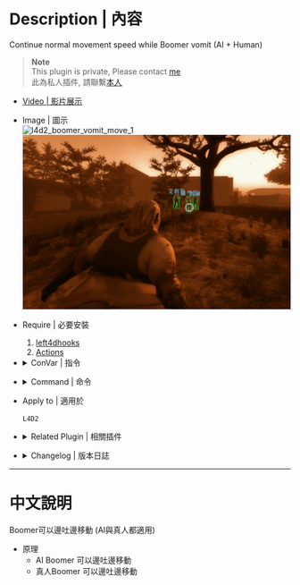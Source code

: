 # Description | 內容
Continue normal movement speed while Boomer vomit (AI + Human)

> __Note__ <br/>
This plugin is private, Please contact [me](https://github.com/fbef0102/Game-Private_Plugin#私人插件列表-private-plugins-list)<br/>
此為私人插件, 請聯繫[本人](https://github.com/fbef0102/Game-Private_Plugin#私人插件列表-private-plugins-list)

* [Video | 影片展示](https://youtu.be/qpM2dONgfvU)

* Image | 圖示
	<br/>![l4d2_boomer_vomit_move_1](image/l4d2_boomer_vomit_move_1.gif)
	<br/>![l4d2_boomer_vomit_move_2](image/l4d2_boomer_vomit_move_2.gif)

* Require | 必要安裝
	1. [left4dhooks](https://forums.alliedmods.net/showthread.php?t=321696)
	2. [Actions](https://forums.alliedmods.net/showthread.php?t=336374)

* <details><summary>ConVar | 指令</summary>

	* cfg/sourcemod/l4d2_boomer_vomit_move.cfg
		```php
		// 0=Plugin off, 1=Plugin on.
		l4d2_boomer_vomit_move_enable "1"
		```
</details>

* <details><summary>Command | 命令</summary>

	None
</details>

* Apply to | 適用於
	```
	L4D2
	```

* <details><summary>Related Plugin | 相關插件</summary>

	1. [Special Infected Ability by Silvers](https://forums.alliedmods.net/showthread.php?t=307330): Continue normal movement speed while spitting/smoking/tank throwing rock
		> 讓Spitter/Smoker/Tank邊使用能力邊正常移動
</details>

* <details><summary>Changelog | 版本日誌</summary>

	* v1.0 (2023-9-22)
		* Initial Release
		* Credit: [Forgetest](https://github.com/jensewe)
</details>

- - - -
# 中文說明
Boomer可以邊吐邊移動 (AI與真人都適用)

* 原理
	* AI Boomer 可以邊吐邊移動
	* 真人Boomer 可以邊吐邊移動